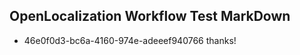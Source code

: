 ## OpenLocalization Workflow Test MarkDown
* 46e0f0d3-bc6a-4160-974e-adeeef940766 thanks!

<!--HONumber=Oct16_HO2-->


